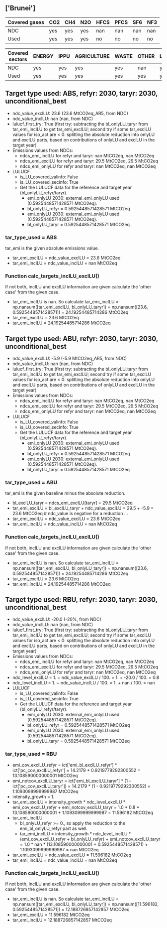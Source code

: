 ## ['Brunei']



| Covered gases | CO2 | CH4 | N2O | HFCS | PFCS | SF6 | NF3 |
| ---- | ---- | ---- | ---- | ---- | ---- | ---- | ----  |
| NDC | yes | yes | yes | nan | nan | nan | nan |
| Used | yes | yes | yes | no | no | no | no |

| Covered sectors | ENERGY | IPPU | AGRICULTURE | WASTE | OTHER | LULUCF |
| ---- | ---- | ---- | ---- | ---- | ---- | ----  |
| NDC | yes | yes | yes | yes | nan | yes |
| Used | yes | yes | yes | yes | yes | yes |



## Target type used: ABS, refyr: 2030, taryr: 2030, unconditional_best
- ndc_value_exclLU: 23.6 (23.6 MtCO2eq_AR5, from NDC)
- ndc_value_inclLU: nan (nan, from NDC)
- lulucf_first_try: True
(first try: subtracting the bl_onlyLU_taryr from tar_emi_inclLU to get tar_emi_exclLU;
second try if some tar_exclLU values for iso_act are < 0: splitting the absolute reduction into onlyLU and exclLU parts, based on contributions of onlyLU and exclLU in the target year)
- Emissions values from NDCs:
  - ndcs_emi_inclLU for refyr and taryr: nan MtCO2eq, nan MtCO2eq
  - ndcs_emi_exclLU for refyr and taryr: 29.5 MtCO2eq, 29.5 MtCO2eq
  - ndcs_emi_onlyLU for refyr and taryr: nan MtCO2eq, nan MtCO2eq
- LULUCF
  - is_LU_covered_valinfo: False
  - is_LU_covered_secinfo: True
  - Get the LULUCF data for the reference and target year (bl_onlyLU_refyr/taryr).
    - emi_onlyLU 2030: external_emi_onlyLU used (0.5925448571428571 MtCO2eq).
    - bl_onlyLU_refyr = 0.5925448571428571 MtCO2eq
    - emi_onlyLU 2030: external_emi_onlyLU used (0.5925448571428571 MtCO2eq).
    - bl_onlyLU_taryr = 0.5925448571428571 MtCO2eq
### tar_type_used = ABS
tar_emi is the given absolute emissions value.
- tar_emi_exclLU = ndc_value_exclLU = 23.6 MtCO2eq
- tar_emi_inclLU = ndc_value_inclLU = nan MtCO2eq
### Function calc_targets_inclLU_exclLU()
If not both, inclLU and exclLU information are given calculate the 'other case' from the given case.
- tar_emi_inclLU is nan. So calculate tar_emi_inclLU = np.nansum([tar_emi_exclLU, bl_onlyLU_taryr]) = np.nansum([23.6, 0.5925448571428571]) = 24.19254485714286 MtCO2eq
- tar_emi_exclLU = 23.6 MtCO2eq
- tar_emi_inclLU = 24.19254485714286 MtCO2eq



## Target type used: ABU, refyr: 2030, taryr: 2030, unconditional_best
- ndc_value_exclLU: -5.9 (-5.9 MtCO2eq_AR5, from NDC)
- ndc_value_inclLU: nan (nan, from NDC)
- lulucf_first_try: True
(first try: subtracting the bl_onlyLU_taryr from tar_emi_inclLU to get tar_emi_exclLU;
second try if some tar_exclLU values for iso_act are < 0: splitting the absolute reduction into onlyLU and exclLU parts, based on contributions of onlyLU and exclLU in the target year)
- Emissions values from NDCs:
  - ndcs_emi_inclLU for refyr and taryr: nan MtCO2eq, nan MtCO2eq
  - ndcs_emi_exclLU for refyr and taryr: 29.5 MtCO2eq, 29.5 MtCO2eq
  - ndcs_emi_onlyLU for refyr and taryr: nan MtCO2eq, nan MtCO2eq
- LULUCF
  - is_LU_covered_valinfo: False
  - is_LU_covered_secinfo: True
  - Get the LULUCF data for the reference and target year (bl_onlyLU_refyr/taryr).
    - emi_onlyLU 2030: external_emi_onlyLU used (0.5925448571428571 MtCO2eq).
    - bl_onlyLU_refyr = 0.5925448571428571 MtCO2eq
    - emi_onlyLU 2030: external_emi_onlyLU used (0.5925448571428571 MtCO2eq).
    - bl_onlyLU_taryr = 0.5925448571428571 MtCO2eq
### tar_type_used = ABU
tar_emi is the given baseline minus the absolute reduction.
- bl_exclLU_taryr = ndcs_emi_exclLU[taryr] = 29.5 MtCO2eq
- tar_emi_exclLU = bl_exclLU_taryr + ndc_value_exclLU = 29.5 + -5.9 = 23.6 MtCO2eq # ndc_value is negative for a reduction ...
- tar_emi_exclLU = ndc_value_exclLU = 23.6 MtCO2eq
- tar_emi_inclLU = ndc_value_inclLU = nan MtCO2eq
### Function calc_targets_inclLU_exclLU()
If not both, inclLU and exclLU information are given calculate the 'other case' from the given case.
- tar_emi_inclLU is nan. So calculate tar_emi_inclLU = np.nansum([tar_emi_exclLU, bl_onlyLU_taryr]) = np.nansum([23.6, 0.5925448571428571]) = 24.19254485714286 MtCO2eq
- tar_emi_exclLU = 23.6 MtCO2eq
- tar_emi_inclLU = 24.19254485714286 MtCO2eq



## Target type used: RBU, refyr: 2030, taryr: 2030, unconditional_best
- ndc_value_exclLU: -20.0 (-20%, from NDC)
- ndc_value_inclLU: nan (nan, from NDC)
- lulucf_first_try: True
(first try: subtracting the bl_onlyLU_taryr from tar_emi_inclLU to get tar_emi_exclLU;
second try if some tar_exclLU values for iso_act are < 0: splitting the absolute reduction into onlyLU and exclLU parts, based on contributions of onlyLU and exclLU in the target year)
- Emissions values from NDCs:
  - ndcs_emi_inclLU for refyr and taryr: nan MtCO2eq, nan MtCO2eq
  - ndcs_emi_exclLU for refyr and taryr: 29.5 MtCO2eq, 29.5 MtCO2eq
  - ndcs_emi_onlyLU for refyr and taryr: nan MtCO2eq, nan MtCO2eq
- ndc_level_exclLU = 1. + ndc_value_exclLU / 100. = 1. + -20.0 / 100. = 0.8
- ndc_level_inclLU = 1. + ndc_value_inclLU / 100. = 1. + nan / 100. = nan
- LULUCF
  - is_LU_covered_valinfo: False
  - is_LU_covered_secinfo: True
  - Get the LULUCF data for the reference and target year (bl_onlyLU_refyr/taryr).
    - emi_onlyLU 2030: external_emi_onlyLU used (0.5925448571428571 MtCO2eq).
    - bl_onlyLU_refyr = 0.5925448571428571 MtCO2eq
    - emi_onlyLU 2030: external_emi_onlyLU used (0.5925448571428571 MtCO2eq).
    - bl_onlyLU_taryr = 0.5925448571428571 MtCO2eq
### tar_type_used = RBU
- emi_cov_exclLU_refyr = ict['emi_bl_exclLU_refyr'] * ict['pc_cov_exclLU_refyr'] = 14.2179 * 0.9219779292300552 = 13.108590000000001 MtCO2eq
- emi_notcov_exclLU_taryr = ict['emi_bl_exclLU_taryr'] * (1 - ict['pc_cov_exclLU_taryr']) = 14.2179 * (1 - 0.9219779292300552) = 1.1093099999999987 MtCO2eq
- intensity_growth = 1.
- tar_emi_exclLU = intensity_growth * ndc_level_exclLU * emi_cov_exclLU_refyr + emi_notcov_exclLU_taryr = 1.0 * 0.8 * 13.108590000000001 + 1.1093099999999987 = 11.596182 MtCO2eq
- tar_emi_inclLU
  - bl_onlyLU_refyr >= 0., so apply the reduction to the emi_bl_onlyLU_refyr part as well.
  - tar_emi_inclLU = intensity_growth * ndc_level_inclLU * (emi_cov_exclLU_refyr + bl_onlyLU_refyr) + emi_notcov_exclLU_taryr = 1.0 * nan * (13.108590000000001 + 0.5925448571428571) + 1.1093099999999987 = nan MtCO2eq
- tar_emi_exclLU = ndc_value_exclLU = 11.596182 MtCO2eq
- tar_emi_inclLU = ndc_value_inclLU = nan MtCO2eq
### Function calc_targets_inclLU_exclLU()
If not both, inclLU and exclLU information are given calculate the 'other case' from the given case.
- tar_emi_inclLU is nan. So calculate tar_emi_inclLU = np.nansum([tar_emi_exclLU, bl_onlyLU_taryr]) = np.nansum([11.596182, 0.5925448571428571]) = 12.188726857142857 MtCO2eq
- tar_emi_exclLU = 11.596182 MtCO2eq
- tar_emi_inclLU = 12.188726857142857 MtCO2eq